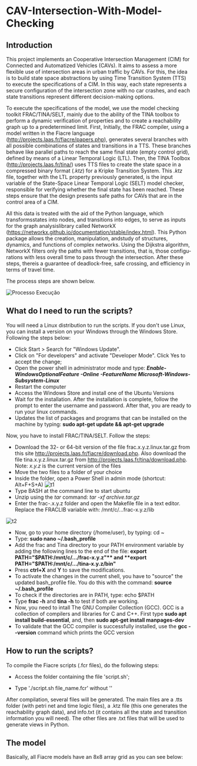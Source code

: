 # CAV-Intersection-With-Model-Checking

## Introduction

This project implements an Cooperative Intersection Management (CIM) for Connected and Automatized Vehicles (CAVs).  It aims to assess a more flexible use of intersection areas in urban traffic by CAVs. For this, the idea is to build state space abstractions by using Time Transition System (TTS) to execute the specifications of a CIM. In this way, each state represents a secure configuration of the intersection zone with no car crashes, and each state transitions represent different decision-making options. 

To execute the specifications of the model, we use the model checking toolkit FRAC/TINA/SELT, mainly due to the ability of the TINA toolbox to perform a dynamic verification of properties and to create a reachability graph up to a predetermined limit. First, Initially, the FRAC compiler, using a model written in the Fiacre language (http://projects.laas.fr/fiacre/papers.php), generates several branches with all possible combinations of states and transitions in a TTS. These branches behave like parallel paths to reach the same final state (empty control grid), defined by means of a Linear Temporal Logic (LTL). Then, the TINA Toolbox (http://projects.laas.fr/tina/) uses TTS files to create the state space in a compressed binary format (*.ktz*) for a Kripke Transition System. This *.ktz* file, together with the LTL property previously generated, is the input variable of the State-Space Linear Temporal Logic (SELT) model checker, responsible for verifying whether the final state has been reached. These steps ensure that the design presents safe paths for CAVs that are in the control area of a CIM. 

All this data is treated with the aid of the Python language, which transformsstates into nodes, and transitions into edges, to serve as inputs for the graph analysislibrary called NetworkX (https://networkx.github.io/documentation/stable/index.html). This Python package allows the creation, manipulation, andstudy of structures, dynamics, and functions of complex networks. Using the Dijkstra algorithm, NetworkX filters only the paths with fewer transitions, that is, those configu-rations with less overall time to pass through the intersection. After these steps, thereis a guarantee of deadlock-free, safe crossing, and efficiency in terms of travel time.

The process steps are shown below.

![Processo Execução](https://user-images.githubusercontent.com/50747436/82965951-070b8280-9fa0-11ea-8ff6-9d80bba72291.png)

## What do I need to run the scripts?

You will need a Linux distribution to run the scripts. If you don't use Linux, you can install a version on your Windows through the Windows Store. Following the steps below:

- Click Start > Search for "Windows Update".
- Click on "For developers" and activate "Developer Mode". Click Yes to accept the change;
- Open the power shell in administrator mode and type: **_Enable-WindowsOptionalFeature -Online -FeatureName Microsoft-Windows-Subsystem-Linux_**
- Restart the computer
- Access the Windows Store and install one of the Ubuntu Versions
- Wait for the installation. After the installation is complete, follow the prompt to enter the username and password. After that, you are ready to run your linux commands.
- Updates the list of packages and programs that can be installed on the machine by typing: **sudo apt-get update && apt-get upgrade**

Now, you have to install FRAC/TINA/SELT. Follow the steps:

- Download the 32- or 64-bit version of the file frac.x.y.z.linux.tar.gz from this site http://projects.laas.fr/fiacre/download.php. Also download the file tina.x.y.z.linux.tar.gz from http://projects.laas.fr/tina/download.php. Note: *x.y.z* is the current version of the files
- Move the two files to a folder of your choice
- Inside the folder, open a Power Shell in admin mode (shortcut: Alt+F+S+A)
![t1](https://user-images.githubusercontent.com/50747436/83030018-bcbeeb80-a009-11ea-9456-3ee59b1abe42.png)
- Type BASH at the command line to start ubuntu 
- Unzip using the *tar* command: *tar -xf archive.tar.gz*
- Enter the frac-.x.y.z folder and open the Makefile file in a text editor. Replace the FRACLIB variable with: /mnt/c/...frac-x.y.z/lib

![t2](https://user-images.githubusercontent.com/50747436/83033249-415f3900-a00d-11ea-91fd-22c155012a09.png)

- Now, go to your home directory (/home/user), by typing: cd ~
- Type: **sudo nano ~/.bash_profile**
- Add the frac and Tina directory to your PATH environment variable by adding the following lines to the end of the file: **export PATH="$PATH:/mnt/c/.../frac-x.y.z"** and **export PATH="$PATH:/mnt/c/.../tina-x.y.z/bin"**
- Press **ctrl+X** and **Y** to save the modifications. 
- To activate the changes in the current shell, you have to "source" the updated bash_profile file. You do this with the command: **source ~/.bash_profile**
- To check if the directories are in PATH, type: echo $PATH
- Type **frac -h** and **tina -h** to test if both are working.
- Now, you need to intall The GNU Compiler Collection (GCC). GCC is a collection of compilers and libraries for C and C++. First type **sudo apt install build-essential**, and, then **sudo apt-get install manpages-dev**
- To validate that the GCC compiler is successfully installed, use the **gcc --version** command which prints the GCC version

## How to run the scripts?

To compile the Fiacre scripts (.fcr files), do the following steps:

- Access the folder containing the file 'script.sh'; 

- Type './script.sh file_name.fcr' without ''

After compilation, several files will be generated. The main files are a .tts folder (with petri net and time logic files), a .ktz file (this one generates the reachability graph data), and info.txt (it contains all the state and transition information you will need). The other files are .txt files that will be used to generate views in Python.

## The model

Basically, all Fiacre models have an 8x8 array grid as you can see below:



